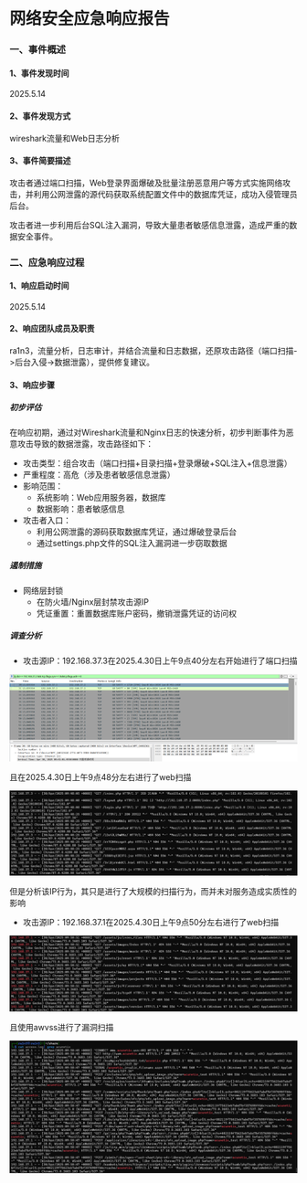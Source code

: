 # 网络安全应急响应报告

### 一、事件概述

#### 1、事件发现时间

2025.5.14



#### 2、事件发现方式

wireshark流量和Web日志分析



#### 3、事件简要描述

攻击者通过端口扫描，Web登录界面爆破及批量注册恶意用户等方式实施网络攻击，并利用公网泄露的源代码获取系统配置文件中的数据库凭证，成功入侵管理员后台。

攻击者进一步利用后台SQL注入漏洞，导致大量患者敏感信息泄露，造成严重的数据安全事件。



### 二、应急响应过程

#### 1、响应启动时间

2025.5.14



#### 2、响应团队成员及职责

ra1n3，流量分析，日志审计，并结合流量和日志数据，还原攻击路径（端口扫描->后台入侵->数据泄露），提供修复建议。



#### 3、响应步骤

##### 初步评估

在响应初期，通过对Wireshark流量和Nginx日志的快速分析，初步判断事件为恶意攻击导致的数据泄露，攻击路径如下：

- 攻击类型：组合攻击（端口扫描+目录扫描+登录爆破+SQL注入+信息泄露）
- 严重程度：高危（涉及患者敏感信息泄露）
- 影响范围：
  - 系统影响：Web应用服务器，数据库
  - 数据影响：患者敏感信息
- 攻击者入口：
  - 利用公网泄露的源码获取数据库凭证，通过爆破登录后台
  - 通过settings.php文件的SQL注入漏洞进一步窃取数据



##### 遏制措施

- 网络层封锁
  - 在防火墙/Nginx层封禁攻击源IP
  - 凭证重置：重置数据库账户密码，撤销泄露凭证的访问权



##### 调查分析

- 攻击源IP：192.168.37.3在2025.4.30日上午9点40分左右开始进行了端口扫描

![image-20250514143715569](./assets/image-20250514143715569.png)

且在2025.4.30日上午9点48分左右进行了web扫描

![image-20250514144141165](./assets/image-20250514144141165.png)

但是分析该IP行为，其只是进行了大规模的扫描行为，而并未对服务造成实质性的影响



- 攻击源IP：192.168.37.1在2025.4.30日上午9点50分左右进行了web扫描

![image-20250514144618066](./assets/image-20250514144618066.png)

且使用awvss进行了漏洞扫描

![image-20250514145055456](./assets/image-20250514145055456.png)